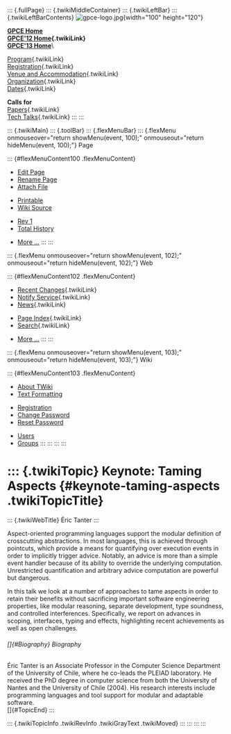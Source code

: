 ::: {.fullPage}
::: {.twikiMiddleContainer}
::: {.twikiLeftBar}
::: {.twikiLeftBarContents}
![gpce-logo.jpg](../pub/GPCE12/WebLeftBar/gpce-logo.jpg){width="100"
height="120"}

**[GPCE Home](http://program-transformation.org/Gpce)**\
**[GPCE\'12 Home](WebHome){.twikiLink}**\
**[GPCE\'13 Home](http://program-transformation.org/GPCE13/WebHome)**\

[Program](ConferenceProgram){.twikiLink}\
[Registration](GpceRegistration){.twikiLink}\
[Venue and Accommodation](VenueAccomodation){.twikiLink}\
[Organization](ConferenceOrganization){.twikiLink}\
[Dates](ImportantDates){.twikiLink}

**Calls for**\
[Papers](CallForPapers){.twikiLink}\
[Tech Talks](CallForTechTalks){.twikiLink}
:::
:::

::: {.twikiMain}
::: {.toolBar}
::: {.flexMenuBar}
::: {.flexMenu onmouseover="return showMenu(event, 100);" onmouseout="return hideMenu(event, 100);"}
Page

::: {#flexMenuContent100 .flexMenuContent}
-   [Edit
    Page](http://www.program-transformation.org/edit/GPCE12/TanterInvitedTalk?t=1536828824)
-   [Rename
    Page](http://www.program-transformation.org/rename/GPCE12/TanterInvitedTalk)
-   [Attach
    File](http://www.program-transformation.org/attach/GPCE12/TanterInvitedTalk)

<!-- -->

-   [Printable](http://www.program-transformation.org/view/GPCE12/TanterInvitedTalk?skin=print.pattern)
-   [Wiki
    Source](http://www.program-transformation.org/view/GPCE12/TanterInvitedTalk?skin=text&raw=on&contenttype=text/plain)

<!-- -->

-   [Rev
    1](http://www.program-transformation.org/view/GPCE12/TanterInvitedTalk?rev=1.1)
-   [Total
    History](http://www.program-transformation.org/rdiff/GPCE12/TanterInvitedTalk)

<!-- -->

-   [More
    \...](http://www.program-transformation.org/oops/GPCE12/TanterInvitedTalk?template=oopsmore&param1=1.1&param2=1.1)
:::
:::

::: {.flexMenu onmouseover="return showMenu(event, 102);" onmouseout="return hideMenu(event, 102);"}
Web

::: {#flexMenuContent102 .flexMenuContent}
-   [Recent Changes](WebChanges){.twikiLink}
-   [Notify Service](WebNotify){.twikiLink}
-   [News](WebNews){.twikiLink}

<!-- -->

-   [Page Index](WebIndex){.twikiLink}
-   [Search](WebSearch){.twikiLink}

<!-- -->

-   [More
    \...](http://www.program-transformation.org/oops/GPCE12/TanterInvitedTalk?template=oopsmore&param1=1.1&param2=1.1)
:::
:::

::: {.flexMenu onmouseover="return showMenu(event, 103);" onmouseout="return hideMenu(event, 103);"}
Wiki

::: {#flexMenuContent103 .flexMenuContent}
-   [About
    TWiki](http://www.program-transformation.org/view/TWiki/WebHome)
-   [Text
    Formatting](http://www.program-transformation.org/view/TWiki/TextFormattingRules)

<!-- -->

-   [Registration](http://www.program-transformation.org/view/TWiki/TWikiRegistration)
-   [Change
    Password](http://www.program-transformation.org/view/TWiki/ChangePassword)
-   [Reset
    Password](http://www.program-transformation.org/view/TWiki/ResetPassword)

<!-- -->

-   [Users](http://www.program-transformation.org/view/Main/TWikiUsers)
-   [Groups](http://www.program-transformation.org/view/Main/TWikiGroups)
:::
:::
:::
:::

::: {.twikiTopic}
Keynote: Taming Aspects {#keynote-taming-aspects .twikiTopicTitle}
=======================

::: {.twikiWebTitle}
Éric Tanter
:::

Aspect-oriented programming languages support the modular definition of
crosscutting abstractions. In most languages, this is achieved through
pointcuts, which provide a means for quantifying over execution events
in order to implicitly trigger advice. Notably, an advice is more than a
simple event handler because of its ability to override the underlying
computation. Unrestricted quantification and arbitrary advice
computation are powerful but dangerous.

In this talk we look at a number of approaches to tame aspects in order
to retain their benefits without sacrificing important software
engineering properties, like modular reasoning, separate development,
type soundness, and controlled interferences. Specifically, we report on
advances in scoping, interfaces, typing and effects, highlighting recent
achievements as well as open challenges.

###### []{#Biography} Biography

Éric Tanter is an Associate Professor in the Computer Science Department
of the University of Chile, where he co-leads the PLEIAD laboratory. He
received the PhD degree in computer science from both the University of
Nantes and the University of Chile (2004). His research interests
include programming languages and tool support for modular and adaptable
software.\
[]{#TopicEnd}
:::

::: {.twikiTopicInfo .twikiRevInfo .twikiGrayText .twikiMoved}
:::
:::
:::
:::
